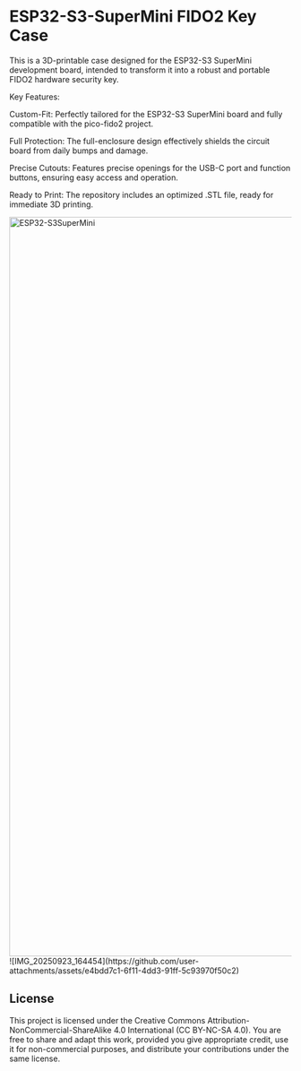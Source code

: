 # ESP32-S3-SuperMini FIDO2 Key Case
This is a 3D-printable case designed for the ESP32-S3 SuperMini development board, intended to transform it into a robust and portable FIDO2 hardware security key.

Key Features:

Custom-Fit: Perfectly tailored for the ESP32-S3 SuperMini board and fully compatible with the pico-fido2 project.

Full Protection: The full-enclosure design effectively shields the circuit board from daily bumps and damage.

Precise Cutouts: Features precise openings for the USB-C port and function buttons, ensuring easy access and operation.

Ready to Print: The repository includes an optimized .STL file, ready for immediate 3D printing.

<img width="2560" height="1320" alt="ESP32-S3SuperMini" src="https://github.com/user-attachments/assets/f2a57ab6-1b3e-43d5-a14f-445e4d8ffcbe" />
![IMG_20250923_164454](https://github.com/user-attachments/assets/e4bdd7c1-6f11-4dd3-91ff-5c93970f50c2)



## License

This project is licensed under the Creative Commons Attribution-NonCommercial-ShareAlike 4.0 International (CC BY-NC-SA 4.0). You are free to share and adapt this work, provided you give appropriate credit, use it for non-commercial purposes, and distribute your contributions under the same license.
